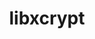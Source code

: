 ---
title: "libxcrypt"
layout: cache
categories: [package, develop]
meta: {"compilers": ["apple-clang@=16.0.0", "gcc@=10.2.1", "gcc@=10.3.0", "gcc@=10.5.0", "gcc@=11.1.0", "gcc@=11.4.0", "gcc@=12.3.0", "gcc@=12.4.0", "gcc@=13.2.0", "gcc@=13.3.0", "gcc@=7.3.1", "gcc@=7.5.0", "gcc@=9.4.0", "oneapi@=2024.1.0", "oneapi@=2024.2.1"], "num_specs": 57, "num_specs_by_stack": {"aws-isc": 1, "aws-isc-aarch64": 1, "aws-pcluster-neoverse_v1": 2, "aws-pcluster-x86_64_v4": 4, "bootstrap-aarch64-darwin": 2, "bootstrap-x86_64-linux-gnu": 2, "data-vis-sdk": 2, "developer-tools": 2, "developer-tools-aarch64-linux-gnu": 2, "developer-tools-darwin": 2, "developer-tools-manylinux2014": 1, "developer-tools-x86_64_v3-linux-gnu": 2, "e4s": 4, "e4s-cray-sles": 2, "e4s-neoverse-v2": 2, "e4s-neoverse_v1": 2, "e4s-oneapi": 4, "e4s-power": 1, "e4s-rocm-external": 2, "gpu-tests": 7, "hep": 2, "ml-darwin-aarch64-mps": 2, "ml-linux-aarch64-cpu": 2, "ml-linux-aarch64-cuda": 2, "ml-linux-x86_64-cpu": 2, "ml-linux-x86_64-cuda": 2, "ml-linux-x86_64-rocm": 2, "radiuss": 2, "radiuss-aws": 4, "radiuss-aws-aarch64": 4, "root": 57, "tutorial": 4}, "oss": ["amzn2", "centos7", "rhel8", "sequoia", "sle_hpc15", "ubuntu18.04", "ubuntu20.04", "ubuntu22.04", "ubuntu24.04"], "platforms": ["darwin", "linux"], "stacks": ["aws-isc", "aws-isc-aarch64", "aws-pcluster-neoverse_v1", "aws-pcluster-x86_64_v4", "bootstrap-aarch64-darwin", "bootstrap-x86_64-linux-gnu", "data-vis-sdk", "developer-tools", "developer-tools-aarch64-linux-gnu", "developer-tools-darwin", "developer-tools-manylinux2014", "developer-tools-x86_64_v3-linux-gnu", "e4s", "e4s-cray-sles", "e4s-neoverse-v2", "e4s-neoverse_v1", "e4s-oneapi", "e4s-power", "e4s-rocm-external", "gpu-tests", "hep", "ml-darwin-aarch64-mps", "ml-linux-aarch64-cpu", "ml-linux-aarch64-cuda", "ml-linux-x86_64-cpu", "ml-linux-x86_64-cuda", "ml-linux-x86_64-rocm", "radiuss", "radiuss-aws", "radiuss-aws-aarch64", "root", "tutorial"], "targets": ["aarch64", "neoverse_v1", "neoverse_v2", "ppc64le", "x86_64_v3", "x86_64_v4"], "versions": ["4.4.35", "4.4.38"]}
spec_details: [{"compiler": "oneapi@=2024.1.0", "hash": "25766ncurwnsm5kkvcl5kik2epoyiwoy", "os": "amzn2", "platform": "linux", "size": "-", "stacks": ["aws-pcluster-x86_64_v4", "root"], "target": "x86_64_v4", "variants": ["build_system=autotools", "~obsolete_api", "patches=4885da3"], "versions": ["4.4.35"]}, {"compiler": "gcc@=7.5.0", "hash": "36z5ky24xwv7v6uvyy4yvg6xhgopmqpg", "os": "ubuntu18.04", "platform": "linux", "size": "-", "stacks": ["developer-tools", "root"], "target": "x86_64_v3", "variants": ["build_system=autotools", "~obsolete_api", "patches=4885da3"], "versions": ["4.4.35"]}, {"compiler": "gcc@=12.4.0", "hash": "3nbxbmc4gqnxa5zerubyfcyzrxopsaec", "os": "amzn2", "platform": "linux", "size": "-", "stacks": ["aws-pcluster-neoverse_v1", "root"], "target": "neoverse_v1", "variants": ["build_system=autotools", "~obsolete_api", "patches=4885da3"], "versions": ["4.4.35"]}, {"compiler": "gcc@=7.3.1", "hash": "4hqpke3cu5amzbiptaaiq2vcifjl3mvu", "os": "amzn2", "platform": "linux", "size": "-", "stacks": ["radiuss-aws-aarch64", "root"], "target": "aarch64", "variants": ["build_system=autotools", "~obsolete_api"], "versions": ["4.4.38"]}, {"compiler": "gcc@=11.4.0", "hash": "4yfazh2d4vnea4jey2s7trpylpkyzwjx", "os": "ubuntu22.04", "platform": "linux", "size": "-", "stacks": ["e4s", "root"], "target": "x86_64_v3", "variants": ["build_system=autotools", "~obsolete_api"], "versions": ["4.4.38"]}, {"compiler": "gcc@=9.4.0", "hash": "5fuusti7imkprqubcjyfzarg7nwd2cvq", "os": "ubuntu20.04", "platform": "linux", "size": "-", "stacks": ["e4s-power", "root"], "target": "ppc64le", "variants": ["build_system=autotools", "~obsolete_api", "patches=4885da3"], "versions": ["4.4.35"]}, {"compiler": "gcc@=10.3.0", "hash": "5l66m5i3lfcy7owtfiyueuhdiy5m4iso", "os": "sle_hpc15", "platform": "linux", "size": "-", "stacks": ["e4s-cray-sles", "root"], "target": "x86_64_v4", "variants": ["build_system=autotools", "~obsolete_api", "patches=4885da3"], "versions": ["4.4.35"]}, {"compiler": "gcc@=7.3.1", "hash": "7gesst6gogce2qib4aav7lg22fg5wqot", "os": "amzn2", "platform": "linux", "size": "-", "stacks": ["radiuss-aws", "root"], "target": "x86_64_v3", "variants": ["build_system=autotools", "~obsolete_api", "patches=4885da3"], "versions": ["4.4.35"]}, {"compiler": "gcc@=11.4.0", "hash": "7nysjirei3vjzd4d2mdv3rbepz3byyiq", "os": "ubuntu22.04", "platform": "linux", "size": "-", "stacks": ["e4s", "root"], "target": "x86_64_v3", "variants": ["build_system=autotools", "~obsolete_api", "patches=4885da3"], "versions": ["4.4.35"]}, {"compiler": "gcc@=7.3.1", "hash": "a44eejmwtgu6z3xdpb2hq3onk7apk3w2", "os": "amzn2", "platform": "linux", "size": "-", "stacks": ["aws-isc-aarch64", "root"], "target": "aarch64", "variants": ["build_system=autotools", "~obsolete_api", "patches=4885da3"], "versions": ["4.4.35"]}, {"compiler": "gcc@=11.1.0", "hash": "adzsmhpg4a653i7rmhqvxtvg4qagvvbc", "os": "ubuntu20.04", "platform": "linux", "size": "-", "stacks": ["gpu-tests", "root"], "target": "x86_64_v3", "variants": ["build_system=autotools", "~obsolete_api", "patches=4885da3"], "versions": ["4.4.35"]}, {"compiler": "gcc@=7.3.1", "hash": "afmkd5xyczq7ctdw2nr7cyazismapsq5", "os": "amzn2", "platform": "linux", "size": "-", "stacks": ["radiuss-aws-aarch64", "root"], "target": "aarch64", "variants": ["build_system=autotools", "~obsolete_api"], "versions": ["4.4.38"]}, {"compiler": "gcc@=11.4.0", "hash": "altpmrv4kbxlosevf656mxuqqvs77hvf", "os": "ubuntu22.04", "platform": "linux", "size": "-", "stacks": ["e4s-neoverse-v2", "root"], "target": "neoverse_v2", "variants": ["build_system=autotools", "~obsolete_api"], "versions": ["4.4.38"]}, {"compiler": "gcc@=11.4.0", "hash": "bia3x2ui7eeiyffxo7gnomerbp5aclmm", "os": "ubuntu22.04", "platform": "linux", "size": "-", "stacks": ["e4s-neoverse-v2", "root"], "target": "neoverse_v2", "variants": ["build_system=autotools", "~obsolete_api", "patches=4885da3"], "versions": ["4.4.35"]}, {"compiler": "gcc@=11.4.0", "hash": "bkuowyd5iw33mwoewi7bcil3iropkhb5", "os": "ubuntu22.04", "platform": "linux", "size": "-", "stacks": ["e4s-neoverse_v1", "root"], "target": "neoverse_v1", "variants": ["build_system=autotools", "~obsolete_api", "patches=4885da3"], "versions": ["4.4.35"]}, {"compiler": "gcc@=7.5.0", "hash": "cwqr6zs5nnfdxo46zkrg5uzmsxxeq6ez", "os": "ubuntu18.04", "platform": "linux", "size": "-", "stacks": ["radiuss", "root"], "target": "x86_64_v3", "variants": ["build_system=autotools", "~obsolete_api", "patches=4885da3"], "versions": ["4.4.35"]}, {"compiler": "gcc@=7.5.0", "hash": "cxdwcfba3vstyc4dlpfa7c5oa3p4xlai", "os": "ubuntu18.04", "platform": "linux", "size": "-", "stacks": ["developer-tools", "root"], "target": "x86_64_v3", "variants": ["build_system=autotools", "~obsolete_api", "patches=4885da3"], "versions": ["4.4.35"]}, {"compiler": "gcc@=12.4.0", "hash": "deij5hvuriuxp7457ks76vjyhxybinxy", "os": "amzn2", "platform": "linux", "size": "-", "stacks": ["aws-pcluster-neoverse_v1", "root"], "target": "neoverse_v1", "variants": ["build_system=autotools", "~obsolete_api"], "versions": ["4.4.38"]}, {"compiler": "gcc@=7.3.1", "hash": "df6bov7ujxt5gui7uoxm7layb5bztqv4", "os": "amzn2", "platform": "linux", "size": "-", "stacks": ["radiuss-aws", "root"], "target": "x86_64_v3", "variants": ["build_system=autotools", "~obsolete_api"], "versions": ["4.4.38"]}, {"compiler": "oneapi@=2024.2.1", "hash": "dtef6zv6esruse3oeplf6k6zejjmzqcj", "os": "ubuntu22.04", "platform": "linux", "size": "-", "stacks": ["e4s-oneapi", "root"], "target": "x86_64_v3", "variants": ["build_system=autotools", "~obsolete_api"], "versions": ["4.4.38"]}, {"compiler": "gcc@=10.3.0", "hash": "eofzbooahjglfo7fbvukihxwupc7apgs", "os": "sle_hpc15", "platform": "linux", "size": "-", "stacks": ["e4s-cray-sles", "root"], "target": "x86_64_v4", "variants": ["build_system=autotools", "~obsolete_api", "patches=4885da3"], "versions": ["4.4.35"]}, {"compiler": "gcc@=11.1.0", "hash": "f5qqmwovgfiszhudyovxuiklfh5s356j", "os": "ubuntu20.04", "platform": "linux", "size": "-", "stacks": ["gpu-tests", "root"], "target": "x86_64_v3", "variants": ["build_system=autotools", "~obsolete_api", "patches=4885da3"], "versions": ["4.4.35"]}, {"compiler": "gcc@=12.3.0", "hash": "fj53stdosefht33kysb6oasgaayllh3w", "os": "ubuntu22.04", "platform": "linux", "size": "-", "stacks": ["root", "tutorial"], "target": "x86_64_v3", "variants": ["build_system=autotools", "~obsolete_api", "patches=4885da3"], "versions": ["4.4.35"]}, {"compiler": "gcc@=7.3.1", "hash": "fjfe6mtt277gbwlhqdpajir2v7wt2inr", "os": "amzn2", "platform": "linux", "size": "-", "stacks": ["radiuss-aws", "root"], "target": "x86_64_v3", "variants": ["build_system=autotools", "~obsolete_api", "patches=4885da3"], "versions": ["4.4.35"]}, {"compiler": "oneapi@=2024.1.0", "hash": "g66lb37jcznjbpb5lprtzdvxbqzu2ecf", "os": "amzn2", "platform": "linux", "size": "-", "stacks": ["aws-pcluster-x86_64_v4", "root"], "target": "x86_64_v3", "variants": ["build_system=autotools", "~obsolete_api", "patches=4885da3"], "versions": ["4.4.35"]}, {"compiler": "gcc@=11.1.0", "hash": "gjndt5uovwenkht62bdcmaylno22icqc", "os": "ubuntu20.04", "platform": "linux", "size": "-", "stacks": ["data-vis-sdk", "root"], "target": "x86_64_v3", "variants": ["build_system=autotools", "~obsolete_api"], "versions": ["4.4.38"]}, {"compiler": "gcc@=13.2.0", "hash": "i3cj7i4tagomozv7kpnnw4mp74y2ayci", "os": "ubuntu24.04", "platform": "linux", "size": "-", "stacks": ["ml-linux-aarch64-cpu", "ml-linux-aarch64-cuda", "root"], "target": "aarch64", "variants": ["build_system=autotools", "~obsolete_api"], "versions": ["4.4.38"]}, {"compiler": "gcc@=10.2.1", "hash": "icpgbdan2b3iribqnkgm5smianf7sfkw", "os": "centos7", "platform": "linux", "size": "-", "stacks": ["developer-tools-manylinux2014", "root"], "target": "x86_64_v3", "variants": ["build_system=autotools", "~obsolete_api", "patches=4885da3"], "versions": ["4.4.35"]}, {"compiler": "gcc@=13.3.0", "hash": "jaktepq3zeg7fcjzuzyslsges7vjjiho", "os": "rhel8", "platform": "linux", "size": "-", "stacks": ["developer-tools-aarch64-linux-gnu", "root"], "target": "aarch64", "variants": ["build_system=autotools", "~obsolete_api"], "versions": ["4.4.38"]}, {"compiler": "gcc@=11.1.0", "hash": "jytmwqddvcdlgofanmzd7awcdfcn5yli", "os": "ubuntu20.04", "platform": "linux", "size": "-", "stacks": ["gpu-tests", "root"], "target": "x86_64_v3", "variants": ["build_system=autotools", "~obsolete_api", "patches=4885da3"], "versions": ["4.4.35"]}, {"compiler": "gcc@=7.5.0", "hash": "k3gdixoxlul72xlhtil7de6h45xgm5dr", "os": "ubuntu18.04", "platform": "linux", "size": "-", "stacks": ["radiuss", "root"], "target": "x86_64_v3", "variants": ["build_system=autotools", "~obsolete_api"], "versions": ["4.4.38"]}, {"compiler": "gcc@=10.5.0", "hash": "k6cgvgmlw3g62hadoc2vtgwnxaj2wpin", "os": "centos7", "platform": "linux", "size": "-", "stacks": ["developer-tools-x86_64_v3-linux-gnu", "root"], "target": "x86_64_v3", "variants": ["build_system=autotools", "~obsolete_api", "patches=4885da3"], "versions": ["4.4.35"]}, {"compiler": "gcc@=7.3.1", "hash": "kbmkzftwsur4ydlwc47tkwm6ezqqlrs5", "os": "amzn2", "platform": "linux", "size": "-", "stacks": ["aws-isc", "root"], "target": "x86_64_v3", "variants": ["build_system=autotools", "~obsolete_api", "patches=4885da3"], "versions": ["4.4.35"]}, {"compiler": "gcc@=11.1.0", "hash": "krbiuj6p237tfif5cubxobvs223qevsy", "os": "ubuntu20.04", "platform": "linux", "size": "-", "stacks": ["gpu-tests", "root"], "target": "x86_64_v3", "variants": ["build_system=autotools", "~obsolete_api", "patches=4885da3"], "versions": ["4.4.35"]}, {"compiler": "gcc@=11.4.0", "hash": "kzzl6wrdppbjxfycgb2t4eycouvo67sf", "os": "ubuntu22.04", "platform": "linux", "size": "-", "stacks": ["e4s", "e4s-rocm-external", "hep", "root", "tutorial"], "target": "x86_64_v3", "variants": ["build_system=autotools", "~obsolete_api"], "versions": ["4.4.38"]}, {"compiler": "gcc@=11.4.0", "hash": "l5po4mme6buapqj2x3l4ij2x6kwoqjpk", "os": "ubuntu22.04", "platform": "linux", "size": "-", "stacks": ["e4s-neoverse_v1", "root"], "target": "neoverse_v1", "variants": ["build_system=autotools", "~obsolete_api", "patches=4885da3"], "versions": ["4.4.35"]}, {"compiler": "gcc@=11.4.0", "hash": "lnvxbrore4cu5fefbzla45kwtgndii3u", "os": "ubuntu22.04", "platform": "linux", "size": "-", "stacks": ["e4s", "e4s-rocm-external", "hep", "root", "tutorial"], "target": "x86_64_v3", "variants": ["build_system=autotools", "~obsolete_api", "patches=4885da3"], "versions": ["4.4.35"]}, {"compiler": "apple-clang@=16.0.0", "hash": "lsriw26bpgwi4yt4h7ayonfb56ebnspe", "os": "sequoia", "platform": "darwin", "size": "-", "stacks": ["bootstrap-aarch64-darwin", "developer-tools-darwin", "ml-darwin-aarch64-mps", "root"], "target": "aarch64", "variants": ["build_system=autotools", "~obsolete_api", "patches=4885da3"], "versions": ["4.4.35"]}, {"compiler": "oneapi@=2024.1.0", "hash": "mgduipl6gccpzez6epkdzlpccui6s4ac", "os": "amzn2", "platform": "linux", "size": "-", "stacks": ["aws-pcluster-x86_64_v4", "root"], "target": "x86_64_v4", "variants": ["build_system=autotools", "~obsolete_api"], "versions": ["4.4.38"]}, {"compiler": "gcc@=12.3.0", "hash": "nqzfwwkmpmgiwhftzccmab5ubljo5prn", "os": "ubuntu22.04", "platform": "linux", "size": "-", "stacks": ["root", "tutorial"], "target": "x86_64_v3", "variants": ["build_system=autotools", "~obsolete_api"], "versions": ["4.4.38"]}, {"compiler": "gcc@=11.1.0", "hash": "o67244ykksailpnyokaxhqgfx4wodl36", "os": "ubuntu20.04", "platform": "linux", "size": "-", "stacks": ["gpu-tests", "root"], "target": "x86_64_v3", "variants": ["build_system=autotools", "~obsolete_api", "patches=4885da3"], "versions": ["4.4.35"]}, {"compiler": "gcc@=13.3.0", "hash": "ogufugt6umj6ot4a533zkgdlnrtz24ad", "os": "rhel8", "platform": "linux", "size": "-", "stacks": ["developer-tools-aarch64-linux-gnu", "root"], "target": "aarch64", "variants": ["build_system=autotools", "~obsolete_api", "patches=4885da3"], "versions": ["4.4.35"]}, {"compiler": "apple-clang@=16.0.0", "hash": "ol6pvsn6k76fcfkd6yilan72jlrdxswn", "os": "sequoia", "platform": "darwin", "size": "-", "stacks": ["bootstrap-aarch64-darwin", "developer-tools-darwin", "ml-darwin-aarch64-mps", "root"], "target": "aarch64", "variants": ["build_system=autotools", "~obsolete_api"], "versions": ["4.4.38"]}, {"compiler": "gcc@=10.5.0", "hash": "pf5ko3buq5pvkgc25pmm7rt6kl64ahmk", "os": "centos7", "platform": "linux", "size": "-", "stacks": ["developer-tools-x86_64_v3-linux-gnu", "root"], "target": "x86_64_v3", "variants": ["build_system=autotools", "~obsolete_api"], "versions": ["4.4.38"]}, {"compiler": "gcc@=7.3.1", "hash": "pxhqcmxqhxc4oaow6ylawekajseq46nj", "os": "amzn2", "platform": "linux", "size": "-", "stacks": ["radiuss-aws-aarch64", "root"], "target": "aarch64", "variants": ["build_system=autotools", "~obsolete_api", "patches=4885da3"], "versions": ["4.4.35"]}, {"compiler": "gcc@=11.1.0", "hash": "qmiamzqbcy2hwhoqs2fzkkmza35cbydm", "os": "ubuntu20.04", "platform": "linux", "size": "-", "stacks": ["gpu-tests", "root"], "target": "x86_64_v3", "variants": ["build_system=autotools", "~obsolete_api", "patches=4885da3"], "versions": ["4.4.35"]}, {"compiler": "gcc@=13.2.0", "hash": "reio4pwt6mm45lajg5bxzdroangghvu2", "os": "ubuntu24.04", "platform": "linux", "size": "-", "stacks": ["bootstrap-x86_64-linux-gnu", "ml-linux-x86_64-cpu", "ml-linux-x86_64-cuda", "ml-linux-x86_64-rocm", "root"], "target": "x86_64_v3", "variants": ["build_system=autotools", "~obsolete_api", "patches=4885da3"], "versions": ["4.4.35"]}, {"compiler": "oneapi@=2024.2.1", "hash": "rney3sxifq6crc6va4ehxbxekptlt2xm", "os": "ubuntu22.04", "platform": "linux", "size": "-", "stacks": ["e4s-oneapi", "root"], "target": "x86_64_v3", "variants": ["build_system=autotools", "~obsolete_api", "patches=4885da3"], "versions": ["4.4.35"]}, {"compiler": "gcc@=13.2.0", "hash": "sjdoqenle3ssln63amfifplhojneowbu", "os": "ubuntu24.04", "platform": "linux", "size": "-", "stacks": ["bootstrap-x86_64-linux-gnu", "ml-linux-x86_64-cpu", "ml-linux-x86_64-cuda", "ml-linux-x86_64-rocm", "root"], "target": "x86_64_v3", "variants": ["build_system=autotools", "~obsolete_api"], "versions": ["4.4.38"]}, {"compiler": "gcc@=7.3.1", "hash": "skphbukslknswp2tbfrzcx3lr2f34rlx", "os": "amzn2", "platform": "linux", "size": "-", "stacks": ["radiuss-aws", "root"], "target": "x86_64_v3", "variants": ["build_system=autotools", "~obsolete_api"], "versions": ["4.4.38"]}, {"compiler": "oneapi@=2024.1.0", "hash": "tn3g5fn6mm3aznrzen2clegumv6azqpq", "os": "amzn2", "platform": "linux", "size": "-", "stacks": ["aws-pcluster-x86_64_v4", "root"], "target": "x86_64_v3", "variants": ["build_system=autotools", "~obsolete_api"], "versions": ["4.4.38"]}, {"compiler": "oneapi@=2024.2.1", "hash": "u3uchnmqjs2xvpvq7ktbrazcclkq3ewi", "os": "ubuntu22.04", "platform": "linux", "size": "-", "stacks": ["e4s-oneapi", "root"], "target": "x86_64_v3", "variants": ["build_system=autotools", "~obsolete_api"], "versions": ["4.4.38"]}, {"compiler": "gcc@=11.1.0", "hash": "u6dgewo27e7pzlelxff34ssvmaawvaft", "os": "ubuntu20.04", "platform": "linux", "size": "-", "stacks": ["gpu-tests", "root"], "target": "x86_64_v3", "variants": ["build_system=autotools", "~obsolete_api", "patches=4885da3"], "versions": ["4.4.35"]}, {"compiler": "oneapi@=2024.2.1", "hash": "ulfk4jzzwnxskseaoy2ome3bcqwoquxb", "os": "ubuntu22.04", "platform": "linux", "size": "-", "stacks": ["e4s-oneapi", "root"], "target": "x86_64_v3", "variants": ["build_system=autotools", "~obsolete_api", "patches=4885da3"], "versions": ["4.4.35"]}, {"compiler": "gcc@=11.1.0", "hash": "um5bxeplhgul3huqfrkveos7arohvyt3", "os": "ubuntu20.04", "platform": "linux", "size": "-", "stacks": ["data-vis-sdk", "root"], "target": "x86_64_v3", "variants": ["build_system=autotools", "~obsolete_api", "patches=4885da3"], "versions": ["4.4.35"]}, {"compiler": "gcc@=13.2.0", "hash": "xpfa52pi6lqaofwus63o4vbyvqhrnnqq", "os": "ubuntu24.04", "platform": "linux", "size": "-", "stacks": ["ml-linux-aarch64-cpu", "ml-linux-aarch64-cuda", "root"], "target": "aarch64", "variants": ["build_system=autotools", "~obsolete_api", "patches=4885da3"], "versions": ["4.4.35"]}, {"compiler": "gcc@=7.3.1", "hash": "zn5aksaj4nslig62gqayjcgcpvz6n6eg", "os": "amzn2", "platform": "linux", "size": "-", "stacks": ["radiuss-aws-aarch64", "root"], "target": "aarch64", "variants": ["build_system=autotools", "~obsolete_api", "patches=4885da3"], "versions": ["4.4.35"]}]
---